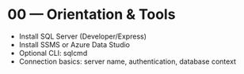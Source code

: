 # 00 — Orientation & Tools

- Install SQL Server (Developer/Express)
- Install SSMS or Azure Data Studio
- Optional CLI: sqlcmd
- Connection basics: server name, authentication, database context
